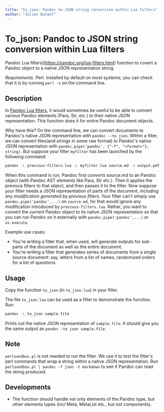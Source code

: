 ```yaml
---
title: "to_json: Pandoc to JSON string conversion within Lua filters"
author: "Julien Dutant"
---
```


To_json: Pandoc to JSON string conversion within Lua filters
=======

Pandoc Lua filters](https://pandoc.org/lua-filters.html) function to covert 
a Pandoc object to a native JSON representation string.

*Requirements*. Perl. Installed by default on most systems; you can check that
it is by running `perl -v` on the command line.

Description
------------

In [Pandoc Lua filters](https://pandoc.org/lua-filters.html), it would sometimes
be useful to be able to convert various Pandoc elements (Para, Str, etc.) to
their native JSON representation. This function does it for entire Pandoc
document objects. 

Why have this? On the command line, we can convert documents to Pandoc's native
JSON representation with `pandoc --to json`. Within a filter, we can convert
files(and strings in some raw format) to Pandoc's native JSON representation
with `pandoc.pipe('pandoc', {"-f", "<format>"}, string)`. But suppose your
filter `myfilter` has been launched by the following command:

```bash 
pandoc -L previous-filters.lua -L myfilter.lua source.md -o output.pdf
```

When this command is run, Pandoc first converts source.md to an Pandoc object
(with Pandoc AST elements like Para, Str etc.). Then it applies the previous
filters to that object, and then passes it to the filter. Now suppose your
filter needs a JSON representation of parts of the document, 
*including any modification generated by previous filters*. Your filter can't
simply use `pandoc.pipe('pandoc',...)` on `source.md`, for that would ignore
any modification introduced by `previous-filters.lua`. Rather, you want to 
convert the *current* Pandoc object to its native JSON representation so that
you can run Pandoc on it externally with `pandoc.pipe('pandoc',...)` or
`os.execute`. 

Example use cases:

* You're writing a filter that, when used, will generate outputs for sub-parts
  of the document as well as the entire document. 
* You're writing a filter that generates series of documents from a single
  source document: say, letters from a list of names, randomized orders for a 
  list of questions. 

Usage
-----

Copy the function `to_json` (in `to_json.lua`) in your filter.

The file `to_json.lua` can be used as a filter to demonstrate the function. 
Run:

```bash
pandoc -L to_json sample.file
```

Prints out the native JSON representation of `sample.file`. It should give you
the same output as `pandoc -to json sample.file`. 

Note
----

`perlsandbox.pl` is not needed to run the filter. We use it to test
the filter's perl commands that wrap a string within a native JSON representation. Run `perlsandbox.pl | pandoc -f json -t markdown` to see if Pandoc can read the string produced. 

Developments
------------

* The function should handle not only elements of the Pandoc type, but other
  elements types (incl Meta, MetaList etc., but not components).